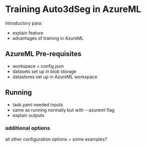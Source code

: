 # Training Auto3dSeg in AzureML

Introductory para:

- explain feature
- advantages of training in AzureML

## AzureML Pre-requisites

- workspace + config.json
- datasets set up in blob storage
- datastores set up in AzureML workspace

## Running

- task.yaml needed inputs
- same as running normally but with --azureml flag
- explain outputs

### additional options

all other configuration options + some examples?
